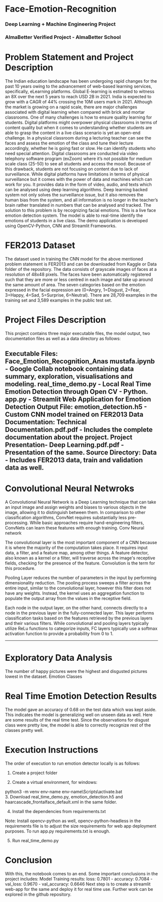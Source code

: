 #                                                               Face-Emotion-Recognition
###                                                    Deep Learning + Machine Engineering Project 

###                                                  AlmaBetter Verified Project - AlmaBetter School


# Problem Statement and Project Description

The Indian education landscape has been undergoing rapid changes for the past 10 years owing to the advancement of web-based learning services, specifically, eLearning platforms. Global E-learning is estimated to witness an 8X over the next 5 years to reach USD 2B in 2021. India is expected to grow with a CAGR of 44% crossing the 10M users mark in 2021. Although the market is growing on a rapid scale, there are major challenges associated with digital learning when compared with brick and mortar classrooms. One of many challenges is how to ensure quality learning for students. Digital platforms might overpower physical classrooms in terms of content quality but when it comes to understanding whether students are able to grasp the content in a live class scenario is yet an open-end challenge. In a physical classroom during a lecturing teacher can see the faces and assess the emotion of the class and tune their lecture accordingly, whether he is going fast or slow. He can identify students who need special attention. Digital classrooms are conducted via video telephony software program (exZoom) where it’s not possible for medium scale class (25-50) to see all students and access the mood. Because of this drawback, students are not focusing on content due to lack of surveillance. While digital platforms have limitations in terms of physical surveillance but it comes with the power of data and machines which can work for you. It provides data in the form of video, audio, and texts which can be analysed using deep learning algorithms. Deep learning backed system not only solves the surveillance issue, but it also removes the human bias from the system, and all information is no longer in the teacher’s brain rather translated in numbers that can be analysed and tracked. The solution to this problem is by recognizing facial emotions. This is a live face emotion detection system. The model is able to real-time identify the emotions of students in a live class. The demo application is developed using OpenCV-Python, CNN and Streamlit Frameworks.

# FER2013 Dataset
The dataset used in training the CNN model for the above mentioned problem statement is FER2013 and can be downloaded from Kaggle or Data folder of the repository. The data consists of grayscale images of faces at a resolution of 48x48 pixels. The faces have been automatically registered such that they are more or less centred in each image and take up around the same amount of area. The seven categories based on the emotion expressed in the facial expression are (0=Angry, 1=Disgust, 2=Fear, 3=Happy, 4=Sad, 5=Surprise, 6=Neutral). There are 28,709 examples in the training set and 3,589 examples in the public test set.

# Project Files Description
This project contains three major executable files, the model output, two documentation files as well as a data directory as follows:

Executable Files:
Face_Emotion_Recognition_Anas mustafa.ipynb - Google Collab notebook containing data summary, exploration, visualisations and modeling.
real_time_demo.py - Local Real Time Emotion Detection through Open CV - Python.
app.py - Streamlit Web Application for Emotion Detection
Output File:
emotion_detection.h5 - Custom CNN model trained on FER2013 Data
Documentation:
Technical Documentation.pdf.pdf - Includes the complete documentation about the project.
Project Presentation- Deep Learning.pdf.pdf - Presentation of the same.
Source Directory:
Data - Includes FER2013 data, train and validation data as well.
-----------------------------------------------------

# Convolutional Neural Netwroks
A Convolutional Neural Network is a Deep Learning technique that can take an input image and assign weights and biases to various objects in the image, allowing it to distinguish between them. In comparison to other classification algorithms, ConvNet requires substantially less pre-processing. While basic approaches require hand-engineering filters, ConvNets can learn these features with enough training. Conv Neural network

The convolutional layer is the most important component of a CNN because it is where the majority of the computation takes place. It requires input data, a filter, and a feature map, among other things. A feature detector, also known as a kernel or a filter, will traverse across the image's receptive fields, checking for the presence of the feature. Convolution is the term for this procedure.

Pooling Layer reduces the number of parameters in the input by performing dimensionality reduction. The pooling process sweeps a filter across the entire input, similar to the convolutional layer, however this filter does not have any weights. Instead, the kernel uses an aggregation function to populate the output array from the values in the receptive field.

Each node in the output layer, on the other hand, connects directly to a node in the previous layer in the fully-connected layer. This layer performs classification tasks based on the features retrieved by the previous layers and their various filters. While convolutional and pooling layers typically utilize ReLu functions to categorize inputs, FC layers typically use a softmax activation function to provide a probability from 0 to 1.

-----------------------------------------------------

# Exploratory Data Analysis
The number of happy pictures were the highest and disgusted pictures lowest in the dataset. Emotion Classes

# Real Time Emotion Detection Results
The model gave an accuracy of 0.68 on the test data which was kept aside. This indicates the model is generalizing well on unseen data as well. Here are some results of the real time test. Since the observations for disgust class were pretty low, the model is able to correctly recognize rest of the classes pretty well.

# Execution Instructions
The order of execution to run emotion detector locally is as follows:

1. Create a project folder

2. Create a virtual environment, for windows:

python3 -m venv env-name
env-name\Scripts\activate.bat\
3. Download real_time_demo.py, emotion_detection.h5 and haarcascade_frontalface_default.xml in the same folder.

4. Install the dependencies from requirements.txt

Note: Install opencv-python as well, opencv-python-headless in the requirements file is to adjust the size requirements for web app deployment purposes. To run app.py requirements.txt is enough.

5. Run real_time_demo.py

# Conclusion
With this, the notebook comes to an end. Some important conclusions in the project includes:
Model Training results: loss: 0.7801 - accuracy: 0.7084 - val_loss: 0.9670 - val_accuracy: 0.6646
Next step is to create a streamlit web-app for the same and deploy it for real time use. Further work can be explored in the github repository.
